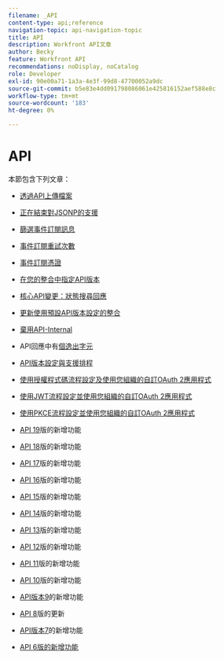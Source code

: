 ```yaml
---
filename: _API
content-type: api;reference
navigation-topic: api-navigation-topic
title: API
description: Workfront API文章
author: Becky
feature: Workfront API
recommendations: noDisplay, noCatalog
role: Developer
exl-id: 90e00a71-1a3a-4e3f-99d8-47700052a9dc
source-git-commit: b5e83e4dd091798086061e425816152aef588e8c
workflow-type: tm+mt
source-wordcount: '183'
ht-degree: 0%

---
```


# API

本節包含下列文章：

* [透過API上傳檔案](../../wf-api/api/uploading-files-api.md)
* [正在結束對JSONP的支援](../../wf-api/api/ending-support-jsonp.md)
* [篩選事件訂閱訊息](../../wf-api/api/filter-event-sub-messages.md)
* [事件訂閱重試次數](../../wf-api/api/event-sub-retries.md)
* [事件訂閱憑證](../../wf-api/api/event-sub-certs.md)
* [在您的整合中指定API版本](../../wf-api/api/specify-api-version-integrations.md)

* [核心API變更：狀態搜尋回應](../../wf-api/api/api-changes-search.md)
* [更新使用預設API版本設定的整合](../../wf-api/api/update-default-api-versioning.md)
* [棄用API-Internal](../../wf-api/api/deprecation-api-internal.md)
* API回應中有[個逸出字元](../../wf-api/api/escaped-characters-api.md)
* [API版本設定與支援排程](../../wf-api/api/api-version-support-schedule.md)
* [使用授權程式碼流程設定及使用您組織的自訂OAuth 2應用程式](../../wf-api/api/oauth-app-code-token-flow.md)
* [使用JWT流程設定並使用您組織的自訂OAuth 2應用程式](../../wf-api/api/oauth-app-jwt-flow.md)
* [使用PKCE流程設定並使用您組織的自訂OAuth 2應用程式](../../wf-api/api/oauth-app-pkce-flow.md)
* [ API 19](../../wf-api/api/new-api-version-19.md)版的新增功能
* [ API 18](../../wf-api/api/new-api-version-18.md)版的新增功能
* [ API 17](../../wf-api/api/new-api-version-17.md)版的新增功能
* [ API 16](../../wf-api/api/new-api-version-16.md)版的新增功能
* [ API 15](../../wf-api/api/new-api-version-15.md)版的新增功能
* [ API 14](../../wf-api/api/new-api-version-14.md)版的新增功能
* [ API 13](../../wf-api/api/new-api-version-13.md)版的新增功能
* [ API 12](../../wf-api/api/new-api-version-12.md)版的新增功能
* [ API 11](../../wf-api/api/new-api-version-11.md)版的新增功能
* [ API 10](../../wf-api/api/new-api-version-10.md)版的新增功能
* [ API版本9](../../wf-api/api/new-api-version-9.md)的新增功能
* [API 8](../../wf-api/api/new-api-version-8-updates.md)版的更新
* [ API版本7](../../wf-api/api/new-api-version-7.md)的新增功能
* [API 6版的新增功能](../../wf-api/api/new-api-version-6.md)
